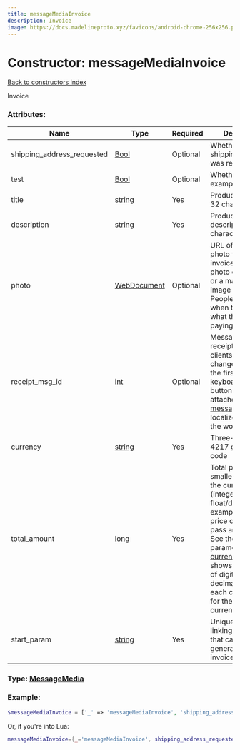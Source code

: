 ```yaml
---
title: messageMediaInvoice
description: Invoice
image: https://docs.madelineproto.xyz/favicons/android-chrome-256x256.png
---
```

# Constructor: messageMediaInvoice  
[Back to constructors index](index.md)



Invoice

### Attributes:

| Name     |    Type       | Required | Description |
|----------|---------------|----------|-------------|
|shipping\_address\_requested|[Bool](../types/Bool.md) | Optional|Whether the shipping address was requested|
|test|[Bool](../types/Bool.md) | Optional|Whether this is an example invoice|
|title|[string](../types/string.md) | Yes|Product name, 1-32 characters|
|description|[string](../types/string.md) | Yes|Product description, 1-255 characters|
|photo|[WebDocument](../types/WebDocument.md) | Optional|URL of the product photo for the invoice. Can be a photo of the goods or a marketing image for a service. People like it better when they see what they are paying for.|
|receipt\_msg\_id|[int](../types/int.md) | Optional|Message ID of receipt: if set, clients should change the text of the first [keyboardButtonBuy](../constructors/keyboardButtonBuy.md) button always attached to the [message](../constructors/message.md) to a localized version of the word `Receipt`|
|currency|[string](../types/string.md) | Yes|Three-letter ISO 4217 [currency](https://core.telegram.org/bots/payments#supported-currencies) code|
|total\_amount|[long](../types/long.md) | Yes|Total price in the smallest units of the currency (integer, not float/double). For example, for a price of `US$ 1.45` pass `amount = 145`. See the exp parameter in [currencies.json](https://core.telegram.org/bots/payments/currencies.json), it shows the number of digits past the decimal point for each currency (2 for the majority of currencies).|
|start\_param|[string](../types/string.md) | Yes|Unique bot deep-linking parameter that can be used to generate this invoice|



### Type: [MessageMedia](../types/MessageMedia.md)


### Example:

```php
$messageMediaInvoice = ['_' => 'messageMediaInvoice', 'shipping_address_requested' => Bool, 'test' => Bool, 'title' => 'string', 'description' => 'string', 'photo' => WebDocument, 'receipt_msg_id' => int, 'currency' => 'string', 'total_amount' => long, 'start_param' => 'string'];
```  


Or, if you're into Lua:

```lua
messageMediaInvoice={_='messageMediaInvoice', shipping_address_requested=Bool, test=Bool, title='string', description='string', photo=WebDocument, receipt_msg_id=int, currency='string', total_amount=long, start_param='string'}

```


